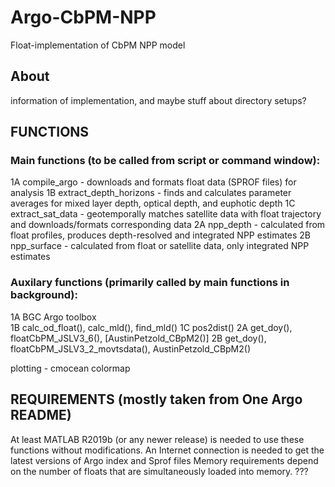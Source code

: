 # Argo-CbPM-NPP
Float-implementation of CbPM NPP model

## About 
information of implementation, and maybe stuff about directory setups?

## FUNCTIONS
### Main functions (to be called from script or command window):
1A compile_argo - downloads and formats float data (SPROF files) for analysis
1B extract_depth_horizons - finds and calculates parameter averages for mixed layer depth, optical depth, and euphotic depth
1C extract_sat_data - geotemporally matches satellite data with float trajectory and downloads/formats corresponding data
2A npp_depth - calculated from float profiles, produces depth-resolved and integrated NPP estimates
2B npp_surface - calculated from float or satellite data, only integrated NPP estimates

### Auxilary functions (primarily called by main functions in background):
1A BGC Argo toolbox <br />
1B calc_od_float(), calc_mld(), find_mld()
1C pos2dist()
2A get_doy(), floatCbPM_JSLV3_6(), [AustinPetzold_CBpM2()]
2B get_doy(), floatCbPM_JSLV3_2_movtsdata(), AustinPetzold_CBpM2()

plotting - cmocean colormap

## REQUIREMENTS (mostly taken from One Argo README)
At least MATLAB R2019b (or any newer release) is needed to use these functions without modifications.
An Internet connection is needed to get the latest versions of Argo index and Sprof files
Memory requirements depend on the number of floats that are simultaneously loaded into memory. ???
